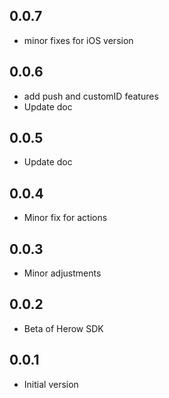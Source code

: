 ## 0.0.7
* minor fixes for iOS version

## 0.0.6
* add push and customID features
* Update doc

## 0.0.5

* Update doc 

## 0.0.4

* Minor fix for actions

## 0.0.3

* Minor adjustments

## 0.0.2

* Beta of Herow SDK

## 0.0.1

* Initial version
